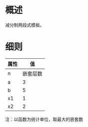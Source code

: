 <h1>概述</h1>

减分制两段式模板。

<h1>细则</h1>

属性    | 值
-------- | -----
n  | 嵌套层数
a  | 3
b  | 5
x1  | 1
x2  | 2

注：以函数为统计单位，取最大的嵌套数